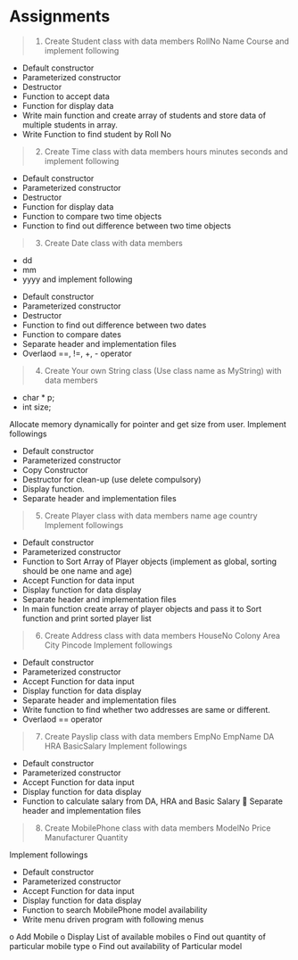 # Assignments

> 1. Create Student class with data members
RollNo
Name
Course
and implement following
- Default constructor
- Parameterized constructor
- Destructor
- Function to accept data
- Function for display data
- Write main function and create array of
students and store data of multiple
students in array.
- Write Function to find student by Roll No

> 2. Create Time class with data members
hours
minutes
seconds
and implement following
- Default constructor
- Parameterized constructor
- Destructor
- Function for display data
- Function to compare two time objects
- Function to find out difference between
two time objects

> 3. Create Date class with data members
* dd
* mm
* yyyy
and implement following
- Default constructor
- Parameterized constructor
- Destructor
- Function to find out difference between two
dates
- Function to compare dates
- Separate header and implementation files
- Overlaod ==, !=, +, - operator

> 4. Create Your own String class (Use class name as
MyString) with data members

* char * p;
* int size;

Allocate memory dynamically for pointer and get
size from user.
Implement followings
- Default constructor
- Parameterized constructor
- Copy Constructor
- Destructor for clean-up (use delete compulsory)
- Display function.
- Separate header and implementation files

> 5. Create Player class with data members
name
age
country
Implement followings
- Default constructor
- Parameterized constructor
- Function to Sort Array of Player objects
(implement as global, sorting should be one
name and age)
- Accept Function for data input
- Display function for data display
- Separate header and implementation files
- In main function create array of player objects
and pass it to Sort function and print sorted
player list

> 6. Create Address class with data members
HouseNo
Colony
Area
City
Pincode
Implement followings
- Default constructor
- Parameterized constructor
- Accept Function for data input
- Display function for data display
- Separate header and implementation files
- Write function to find whether two addresses
are same or different.
- Overlaod == operator

> 7. Create Payslip class with data members
EmpNo
EmpName
DA
HRA
BasicSalary
Implement followings
- Default constructor
- Parameterized constructor
- Accept Function for data input
- Display function for data display
- Function to calculate salary from DA, HRA and
Basic Salary
 Separate header and implementation files

> 8. Create MobilePhone class with data members
ModelNo
Price
Manufacturer
Quantity

Implement followings
- Default constructor
- Parameterized constructor
- Accept Function for data input
- Display function for data display
- Function to search MobilePhone model
availability
- Write menu driven program with following
menus

o Add Mobile
o Display List of available mobiles
o Find out quantity of particular
mobile type
o Find out availability of Particular
model
